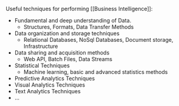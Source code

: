 Useful techniques for performing [[Business Intelligence]]:

- Fundamental and deep understanding of Data.
	- Structures, Formats, Data Transfer Methods
- Data organization and storage techniques
	- Relational Databases, NoSql Databases, Document storage, Infrastructure
- Data sharing and acquisition methods
	- Web API, Batch Files, Data Streams
- Statistical Techniques
	- Machine learning, basic and advanced statistics methods
- Predictive Analytics Techniques
- Visual Analytics Techniques
- Text Analytics Techniques
- …
